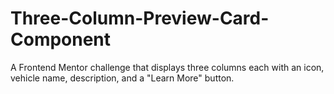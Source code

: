 # Three-Column-Preview-Card-Component
A Frontend Mentor challenge that displays three columns each with an icon, vehicle name, description, and a "Learn More" button. 
